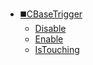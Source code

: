 * [◼️CBaseTrigger](/)
	* [Disable](CBaseTrigger/Disable)
	* [Enable](CBaseTrigger/Enable)
	* [IsTouching](CBaseTrigger/IsTouching)
